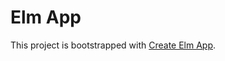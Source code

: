 # Elm App

This project is bootstrapped with [Create Elm App](https://github.com/halfzebra/create-elm-app).
